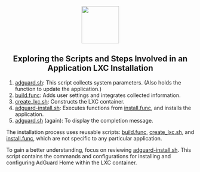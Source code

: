 <div align="center">
<img src="https://raw.githubusercontent.com/tjcomserv/ProxmoxVE_HS/main/misc/images/logo.png" height="100px" />
</div>
<h2><div align="center">Exploring the Scripts and Steps Involved in an Application LXC Installation</div></h2>

1) [adguard.sh](https://github.com/tjcomserv/ProxmoxVE_HS/blob/main/ct/adguard.sh): This script collects system parameters. (Also holds the function to update the application.)
2) [build.func](https://github.com/tjcomserv/ProxmoxVE_HS/blob/main/misc/build.func): Adds user settings and integrates collected information.
3) [create_lxc.sh](https://github.com/tjcomserv/ProxmoxVE_HS/blob/main/ct/create_lxc.sh): Constructs the LXC container.
4) [adguard-install.sh](https://github.com/tjcomserv/ProxmoxVE_HS/blob/main/install/adguard-install.sh): Executes functions from [install.func](https://github.com/tjcomserv/ProxmoxVE_HS/blob/main/misc/install.func), and installs the application.
5) [adguard.sh](https://github.com/tjcomserv/ProxmoxVE_HS/blob/main/ct/adguard.sh) (again): To display the completion message.

The installation process uses reusable scripts: [build.func](https://github.com/tjcomserv/ProxmoxVE_HS/blob/main/misc/build.func), [create_lxc.sh](https://github.com/tjcomserv/ProxmoxVE_HS/blob/main/ct/create_lxc.sh), and [install.func](https://github.com/tjcomserv/ProxmoxVE_HS/blob/main/misc/install.func), which are not specific to any particular application.

To gain a better understanding, focus on reviewing [adguard-install.sh](https://github.com/tjcomserv/ProxmoxVE_HS/blob/main/install/adguard-install.sh). This script contains the commands and configurations for installing and configuring AdGuard Home within the LXC container.

